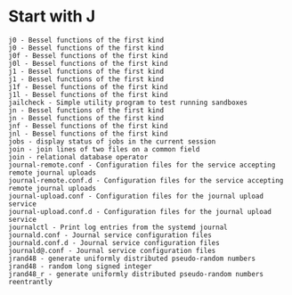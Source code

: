 # Start with J
    j0 - Bessel functions of the first kind
    j0 - Bessel functions of the first kind
    j0f - Bessel functions of the first kind
    j0l - Bessel functions of the first kind
    j1 - Bessel functions of the first kind
    j1 - Bessel functions of the first kind
    j1f - Bessel functions of the first kind
    j1l - Bessel functions of the first kind
    jailcheck - Simple utility program to test running sandboxes
    jn - Bessel functions of the first kind
    jn - Bessel functions of the first kind
    jnf - Bessel functions of the first kind
    jnl - Bessel functions of the first kind
    jobs - display status of jobs in the current session
    join - join lines of two files on a common field
    join - relational database operator
    journal-remote.conf - Configuration files for the service accepting remote journal uploads
    journal-remote.conf.d - Configuration files for the service accepting remote journal uploads
    journal-upload.conf - Configuration files for the journal upload service
    journal-upload.conf.d - Configuration files for the journal upload service
    journalctl - Print log entries from the systemd journal
    journald.conf - Journal service configuration files
    journald.conf.d - Journal service configuration files
    journald@.conf - Journal service configuration files
    jrand48 - generate uniformly distributed pseudo-random numbers
    jrand48 - random long signed integer
    jrand48_r - generate uniformly distributed pseudo-random numbers reentrantly